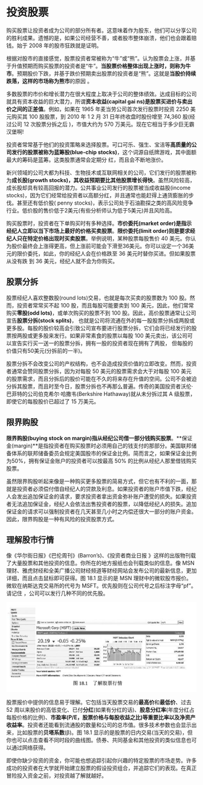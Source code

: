 # 投资股票

购买股票让投资者成为公司的部分所有者。这意味着作为股东，他们可以分享公司的胜利成果。遗憾的是，如果公司经营不善，或者股市整体崩溃，他们也会跟着赔钱。始于 2008 年的股市狂跌就是证明。

根据对股市的直接感觉，股票投资者常被称为“牛”或“熊”。认为股票会上涨，并基于升值预期而购买股票的投资者是“牛”。**当股票价格整体出现上涨时，则称为牛市**。预期股价下跌，并基于跌价预期卖出股票的投资者是“熊”。这就是**当股价持续跌落，这样的市场称为熊市**的原因 。

多数股票的市价和增长潜力在很大程度上取决于公司的整体绩效。达成目标的公司就具有资本收益的巨大潜力，所谓**资本收益(capital gai ns)是股票买进价与卖出价之间的正差值**。例如，如果在 1965 年麦当劳公司首次发行股票时投资 2250 美元购买其 100 股股票，到 2010 年 1 2 月 31 日年终收盘时股份增至 74,360 股(经过公司 12 次股票分拆之后 )，市值大约为 570 万美元。现在它相当于多少巨无霸汉堡啊!

投资者常常基于他们的投资策略来选择股票。可口可乐、强生、宝洁等**高质量的公司发行的股票被称为蓝筹股(blue-chip stocks)**，这个词源自纸牌游戏，其中面额最大的筹码是蓝筹。这类股票通常会定期分 红，而且会不断地涨价。

新兴领域的公司大都为科技、生物技术或互联网相关的公司，它们发行的股票被称为**成长股(growth stocks)，其收益预期要比其他股票增长得快**。虽然风险较高，成长股却具有较高回报的潜力。公共事业公司发行的股票被当成收益股(income stocks)，因为它们经常给投资者以高额分红，并且通常也能赶得上通货膨胀的步伐。甚至还有低价股( penny stocks)，表示公司处于石油勘探之类的高风险竞争行业。低价股的售价低于2美元(有些分析师认为低于5美元)并且风险高。

购买股票时，投资者在下单购买时有多种选择。**市价委托(market order)是指示经纪人立即以当下市场上最好的价格买卖股票**。**限价委托(limit order)则是要求经纪人只在特定价格出现时买卖股票**。举例说明，某种股票每股售价 40 美元。你认为股价最终会上涨得更高，但上涨前可能会下滑至36美元。你可以设定一个36美元的限价委托，如此，你的经纪人会在价格跌至 36 美元时替你买进。但如果股票从没有跌 到 36 美元，经纪人就不会为你购买。

## 股票分拆

股票经纪人喜欢整数股(round lots)交易，也就是每次买卖的股票数为 100 股。然而，投资者常常买不起 100 股，而且每股可能要卖到 100 美元，因此，他们常常购买**零股(odd lots)**，或单次购买的股票不到 100 股。因此，高价股票通常让公司宣告**股票分拆(stock splits)**， 也就是公司将流通在外的每一股股票分拆成两股或更多股。每股的股价较高会引致公司宣布要进行股票分拆，它们会将已经发行的股票按两股或更多股来发行。如果非常素食的股票以每股 100 美元卖出，该公司可以宣告实行买一送一的股票分拆，拥有一股的投资者现在拥有了两股， 但每股的价值只有50美元(分拆前的一半)。

股票分拆不会改变公司的产权结构，也不会造成投资价值的立即改变。然而，投资者通常会赞同股票分拆，因为对每股 50 美元的股票需求会大于对每股 100 美元的股票需求，而且分拆后的股价可能在不久的将来存在升值的空间。公司不会被迫分拆其股票，而且时至今日，股票分拆也不再那么普遍。传奇的美国投资者沃伦·巴菲特的公司伯克希尔·哈撒韦(Berkshire Hathaway)就从未分拆过其 A 级股票，即使它的每股股价已超过了 15 万美元。

## 限界购股

**限界购股(buying stock on margin)指从经纪公司借一部分钱购买股票**。**保证金(margin)**是指投资者在购买股票时必须用自己的钱支付的那部分。美国联邦储备体系的联邦储备委员会规定美国股市的保证金比例。简而言之，如果保证金比例为50%，拥有保证金账户的投资者可以按最高 50% 的比例从经纪人那里借钱购买股票。

虽然限界购股听起来像是一种购买更多股票的简易方式，但它也有不利的一面，那就是投资者必须偿付借自经纪人的贷款及利息。如果投资者的账户市值下跌，经纪人会发出追加保证金的请求，要求投资者拿出资金弥补账户遭受的损失。如果投资者无法追加保证金，经纪人会依法出售投资者的股票，以降低经纪人的损失。追加保证金的请求可以强制投资者在几天甚至几小时之内偿还很大一部分的账户资金。因此，限界购股是一种有风险的投资股票方式。

## 理解股市行情

像《华尔街日报》《巴伦周刊》(Barron’s)、《投资者商业日报 》这样的出版物刊载了大量股票和其他投资的信息。你所在的地方报纸也会刊载类似的信息。像 MSN 理财、雅虎财经和全美广播公司财经频道等财经网站会发布公司的最新信息，更加详细，而且点击鼠标即可获得。图 18.1 显示的是 MSN 理财中的微软股市报价。微软在纳斯达克交易所的代号为 MSFT。优先股则在公司代号之后标注字母“pf”。请记住 ，公司可以发行几种不同的优先股。

![2](../../img/stock36.png)

股票报价中提供的信息易于理解。它包括当天股票交易的**最高价**和**最低价**、过去 52 周以来股价的高低变化、已付**分红**(如果有分红的话)、**股息分红率**(年度分红占每股价格的比例)、**市盈率(P/E，股票价格与每股收益之比)**等重要比率以及**净资产收益率**。投资者还能看到流通股的数量和公司的总市值。很多技术参数也会显示出来，比如股票的**贝塔系数**(β)。图 18.1 显示的是股票的日内交易(当天的交易)，但你也可以点击查看不同时段的曲线图。债券、共同基金和其他投资的类似信息也可以通过网络获得。

即使你缺少投资的资金，你可能也想追踪引起你兴趣的特定股票的市场走势。许多成功的投资者在大学就开始建立股票的假设投资组合，并追踪它们的表现。在真正冒险投入资金之前，对投资越了解就越好。
